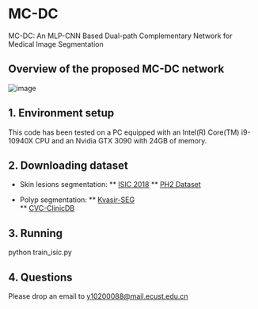 # MC-DC
MC-DC: An MLP-CNN Based Dual-path Complementary Network for Medical Image Segmentation
## Overview of the proposed MC-DC network
![image](https://github.com/xiaobaimo/MC-DC/assets/37462722/52f0643a-5c41-498b-b1ae-465d96db780f)
## 1. Environment setup
This code has been tested on a PC equipped with an Intel(R) Core(TM) i9-10940X CPU and an Nvidia GTX 3090 with 24GB of memory.
## 2. Downloading dataset
* Skin lesions segmentation:
**  [ISIC 2018](https://challenge.isic-archive.com/landing/2018/)
**  [PH2 Dataset](https://www.kaggle.com/datasets/synked/ph2-modified/data)
  
* Polyp segmentation:
**  [ Kvasir-SEG](https://datasets.simula.no/kvasir-seg/)  
**  [CVC-ClinicDB](https://www.kaggle.com/datasets/balraj98/cvcclinicdb)
 
## 3. Running
  python  train_isic.py
## 4. Questions
Please drop an email to [y10200088@mail.ecust.edu.cn](y10200088@mail.ecust.edu.cn)
